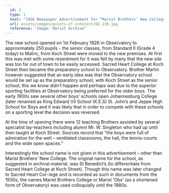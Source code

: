 ```yaml
---
  id: 2
  type: 1
  text: "1926 Newspaper Advertisement for “Marist Brothers’ New College”. "
  url: assets/images/points-of-interest/02.138.jpg
  reference: "Image: Marist Archive"
---
```

The new school opened on 1st February 1926 in Observatory to approximately 250 pupils - the senior classes, from Standard II (Grade 4 today) to Matric, from Koch Street were moved to the new premises. At first this was met with some resentment for it was felt by many that the new site was too far out of town to be easily accessed. Sacred Heart College at Koch Street then became the preparatory school to Observatory. Brother Martin however suggested that an early idea was that the Observatory school would be set up as the preparatory school, with Koch Street as the senior school; this we know didn’t happen and perhaps was due to the superior sporting facilities at Observatory being preferred for the older boys. The early 1900s saw several other boys’ schools open Johannesburg College (later renamed as King Edward VII School (K.E.S) St. John’s and Jeppe High School for Boys and it was likely that in order to compete with these schools on a sporting level the decision was reversed.

At the time of opening there were 12 teaching Brothers assisted by several specialist lay-teachers including alumni Mr. W. Singleton who had up until then taught at Koch Street. Sources record that “the boys were full of admiration for the well – ventilated classrooms, the hall, the tennis-courts and the wide open spaces.”

Interestingly the school name is not given in this advertisement – other than Marist Brothers’ New College. The original name for the school, as suggested in archival material, was St Benedict’s (to differentiate from Sacred Heart College at Koch Street). Though this name was later changed to Sacred Heart Col¬lege and is recorded as such in documents from the 1930s, the names Marist Brothers College or Marist ‘Obs’ (as a shortened form of Observatory) was used colloquially until the 1980s.
        
